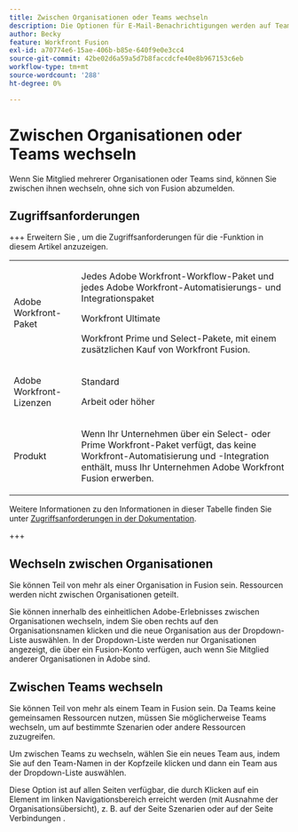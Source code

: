 ```yaml
---
title: Zwischen Organisationen oder Teams wechseln
description: Die Optionen für E-Mail-Benachrichtigungen werden auf Team-Ebene festgelegt.
author: Becky
feature: Workfront Fusion
exl-id: a70774e6-15ae-406b-b85e-640f9e0e3cc4
source-git-commit: 42be02d6a59a5d7b8faccdcfe40e8b967153c6eb
workflow-type: tm+mt
source-wordcount: '288'
ht-degree: 0%

---
```


# Zwischen Organisationen oder Teams wechseln

Wenn Sie Mitglied mehrerer Organisationen oder Teams sind, können Sie zwischen ihnen wechseln, ohne sich von Fusion abzumelden.

## Zugriffsanforderungen

+++ Erweitern Sie , um die Zugriffsanforderungen für die -Funktion in diesem Artikel anzuzeigen.

<table style="table-layout:auto">
 <col> 
 <col> 
 <tbody> 
  <tr> 
   <td role="rowheader">Adobe Workfront-Paket</td> 
   <td> <p>Jedes Adobe Workfront-Workflow-Paket und jedes Adobe Workfront-Automatisierungs- und Integrationspaket</p><p>Workfront Ultimate</p><p>Workfront Prime und Select-Pakete, mit einem zusätzlichen Kauf von Workfront Fusion.</p> </td> 
  </tr> 
  <tr data-mc-conditions=""> 
   <td role="rowheader">Adobe Workfront-Lizenzen</td> 
   <td> <p>Standard</p><p>Arbeit oder höher</p> </td> 
  </tr> 
  <tr> 
   <td role="rowheader">Produkt</td> 
   <td>
   <p>Wenn Ihr Unternehmen über ein Select- oder Prime Workfront-Paket verfügt, das keine Workfront-Automatisierung und -Integration enthält, muss Ihr Unternehmen Adobe Workfront Fusion erwerben.</li></ul>
   </td> 
  </tr>
 </tbody> 
</table>

Weitere Informationen zu den Informationen in dieser Tabelle finden Sie unter [Zugriffsanforderungen in der Dokumentation](/help/workfront-fusion/references/licenses-and-roles/access-level-requirements-in-documentation.md).

+++

## Wechseln zwischen Organisationen

Sie können Teil von mehr als einer Organisation in Fusion sein. Ressourcen werden nicht zwischen Organisationen geteilt.

Sie können innerhalb des einheitlichen Adobe-Erlebnisses zwischen Organisationen wechseln, indem Sie oben rechts auf den Organisationsnamen klicken und die neue Organisation aus der Dropdown-Liste auswählen. In der Dropdown-Liste werden nur Organisationen angezeigt, die über ein Fusion-Konto verfügen, auch wenn Sie Mitglied anderer Organisationen in Adobe sind.

## Zwischen Teams wechseln

Sie können Teil von mehr als einem Team in Fusion sein. Da Teams keine gemeinsamen Ressourcen nutzen, müssen Sie möglicherweise Teams wechseln, um auf bestimmte Szenarien oder andere Ressourcen zuzugreifen.

Um zwischen Teams zu wechseln, wählen Sie ein neues Team aus, indem Sie auf den Team-Namen in der Kopfzeile klicken und dann ein Team aus der Dropdown-Liste auswählen.

Diese Option ist auf allen Seiten verfügbar, die durch Klicken auf ein Element im linken Navigationsbereich erreicht werden (mit Ausnahme der Organisationsübersicht), z. B. auf der Seite Szenarien oder auf der Seite Verbindungen .
